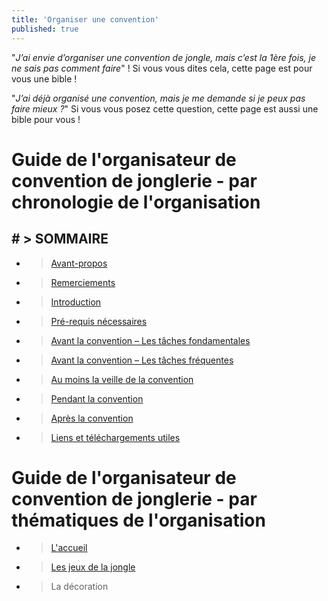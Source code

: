 ```yaml
---
title: 'Organiser une convention'
published: true
---
```


"_J’ai envie d’organiser une convention de jongle, mais c’est la 1ère fois, je ne sais pas comment faire_" ! Si vous vous dites cela, cette page est pour vous une bible !

"_J’ai déjà organisé une convention, mais je me demande si je peux pas faire mieux ?_" Si vous vous posez cette question, cette page est aussi une bible pour vous !

# Guide de l'organisateur de convention de jonglerie - par chronologie de l'organisation

## # > SOMMAIRE

* > [Avant-propos]( 	/organiser-une-convention/avant-propos)	
* > [Remerciements]( 	/organiser-une-convention/remerciements)	 	
* > [Introduction]( 	/organiser-une-convention/introduction)	
* > [Pré-requis nécessaires]( 	/organiser-une-convention/pre-requis-necessaires)
* > [Avant la convention – Les tâches fondamentales]( 	/organiser-une-convention/avant-la-convention-les-taches-fondamentales)
* > [Avant la convention – Les tâches fréquentes]( 	/organiser-une-convention/avant-la-convention-les-taches-frequentes)
* > [Au moins la veille de la convention]( 	/organiser-une-convention/au-moins-la-veille-de-la-convention)
* > [Pendant la convention]( 	/organiser-une-convention/pendant-la-convention)	
* > [Après la convention]( 	/organiser-une-convention/apres-la-convention)
* > [Liens et téléchargements utiles]( 	/organiser-une-convention/liens-utiles)

# Guide de l'organisateur de convention de jonglerie - par thématiques de l'organisation

* > [L'accueil]( 	/organiser-une-convention/accueil)
* > [Les jeux de la jongle]( 	/organiser-une-convention/les-jeux-de-la-jongle)
* > La décoration

